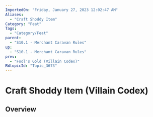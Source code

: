 ```yaml
---
ImportedOn: "Friday, January 27, 2023 12:02:47 AM"
Aliases:
  - "Craft Shoddy Item"
Category: "Feat"
Tags:
  - "Category/Feat"
parent:
  - "S10.1 - Merchant Caravan Rules"
up:
  - "S10.1 - Merchant Caravan Rules"
prev:
  - "Fool's Gold (Villain Codex)"
RWtopicId: "Topic_3673"
---
```

# Craft Shoddy Item (Villain Codex)
## Overview
